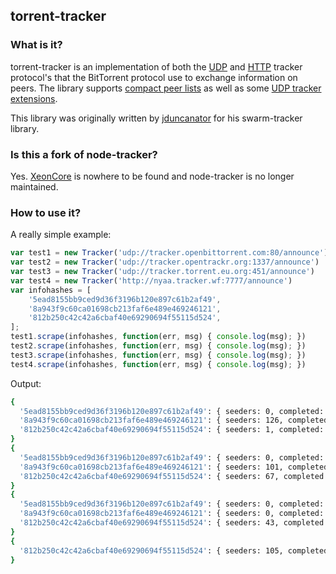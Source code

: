 ## torrent-tracker

### What is it?
torrent-tracker is an implementation of both the [UDP](http://www.bittorrent.org/beps/bep_0015.html) and [HTTP](http://www.bittorrent.org/beps/bep_0003.html) tracker protocol's that the BitTorrent protocol use to exchange information on peers. The library supports [compact peer lists](http://www.bittorrent.org/beps/bep_0023.html) as well as some [UDP tracker extensions](http://www.bittorrent.org/beps/bep_0041.html).

This library was originally written by [jduncanator](https://github.com/jduncanator) for his swarm-tracker library.

### Is this a fork of node-tracker?
Yes. [XeonCore](https://github.com/xeoncore) is nowhere to be found and node-tracker is no longer maintained.

### How to use it?

A really simple example:

```javascript
var test1 = new Tracker('udp://tracker.openbittorrent.com:80/announce')
var test2 = new Tracker('udp://tracker.opentrackr.org:1337/announce')
var test3 = new Tracker('udp://tracker.torrent.eu.org:451/announce')
var test4 = new Tracker('http://nyaa.tracker.wf:7777/announce')
var infohashes = [
    '5ead8155bb9ced9d36f3196b120e897c61b2af49',
    '8a943f9c60ca01698cb213faf6e489e469246121',
    '812b250c42c42a6cbaf40e69290694f55115d524',
];
test1.scrape(infohashes, function(err, msg) { console.log(msg); })
test2.scrape(infohashes, function(err, msg) { console.log(msg); })
test3.scrape(infohashes, function(err, msg) { console.log(msg); })
test4.scrape(infohashes, function(err, msg) { console.log(msg); })
```

Output:
```bash
{
  '5ead8155bb9ced9d36f3196b120e897c61b2af49': { seeders: 0, completed: 10, leechers: 1 },
  '8a943f9c60ca01698cb213faf6e489e469246121': { seeders: 126, completed: 10, leechers: 8 },
  '812b250c42c42a6cbaf40e69290694f55115d524': { seeders: 1, completed: 3, leechers: 16 }
}
{
  '5ead8155bb9ced9d36f3196b120e897c61b2af49': { seeders: 0, completed: 0, leechers: 0 },
  '8a943f9c60ca01698cb213faf6e489e469246121': { seeders: 101, completed: 2882, leechers: 13 },
  '812b250c42c42a6cbaf40e69290694f55115d524': { seeders: 67, completed: 1163, leechers: 47 }
}
{
  '5ead8155bb9ced9d36f3196b120e897c61b2af49': { seeders: 0, completed: 0, leechers: 0 },
  '8a943f9c60ca01698cb213faf6e489e469246121': { seeders: 0, completed: 661, leechers: 7 },
  '812b250c42c42a6cbaf40e69290694f55115d524': { seeders: 43, completed: 1952, leechers: 40 }
}
{
  '812b250c42c42a6cbaf40e69290694f55115d524': { seeders: 105, completed: 6986, leechers: 21 }
}
```
